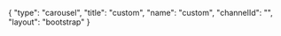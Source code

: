 {
    "type": "carousel",
    "title": "custom",
    "name": "custom",
    "channelId": "",
    "layout": "bootstrap"
}